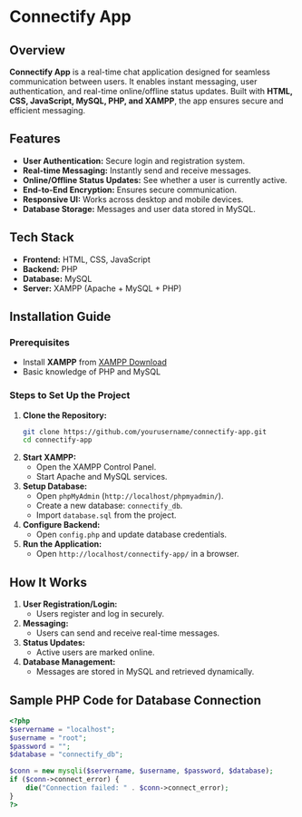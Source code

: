 # Connectify App


## Overview
**Connectify App** is a real-time chat application designed for seamless communication between users. It enables instant messaging, user authentication, and real-time online/offline status updates. Built with **HTML, CSS, JavaScript, MySQL, PHP, and XAMPP**, the app ensures secure and efficient messaging.

## Features
- **User Authentication:** Secure login and registration system.
- **Real-time Messaging:** Instantly send and receive messages.
- **Online/Offline Status Updates:** See whether a user is currently active.
- **End-to-End Encryption:** Ensures secure communication.
- **Responsive UI:** Works across desktop and mobile devices.
- **Database Storage:** Messages and user data stored in MySQL.


## Tech Stack
- **Frontend:** HTML, CSS, JavaScript
- **Backend:** PHP
- **Database:** MySQL
- **Server:** XAMPP (Apache + MySQL + PHP)

## Installation Guide
### Prerequisites
- Install **XAMPP** from [XAMPP Download](https://www.apachefriends.org/download.html)
- Basic knowledge of PHP and MySQL

### Steps to Set Up the Project
1. **Clone the Repository:**
   ```bash
   git clone https://github.com/yourusername/connectify-app.git
   cd connectify-app
   ```
2. **Start XAMPP:**
   - Open the XAMPP Control Panel.
   - Start Apache and MySQL services.
3. **Setup Database:**
   - Open `phpMyAdmin` (`http://localhost/phpmyadmin/`).
   - Create a new database: `connectify_db`.
   - Import `database.sql` from the project.
4. **Configure Backend:**
   - Open `config.php` and update database credentials.
5. **Run the Application:**
   - Open `http://localhost/connectify-app/` in a browser.


## How It Works
1. **User Registration/Login:**
   - Users register and log in securely.
2. **Messaging:**
   - Users can send and receive real-time messages.
3. **Status Updates:**
   - Active users are marked online.
4. **Database Management:**
   - Messages are stored in MySQL and retrieved dynamically.

## Sample PHP Code for Database Connection
```php
<?php
$servername = "localhost";
$username = "root";
$password = "";
$database = "connectify_db";

$conn = new mysqli($servername, $username, $password, $database);
if ($conn->connect_error) {
    die("Connection failed: " . $conn->connect_error);
}
?>
```

